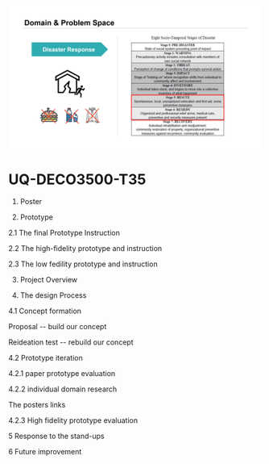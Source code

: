 ![Pitch1](https://github.com/Noarrrr/UQ-DECO3500-T35/blob/pic_research/pitch1.jpg?raw=true)

# UQ-DECO3500-T35
1. Poster

2. Prototype

2.1 The final Prototype
Instruction

2.2 The high-fidelity prototype and instruction

2.3 The low fedility prototype and instruction

3. Project Overview

4. The design Process

4.1 Concept formation

Proposal -- build our concept

Reideation test -- rebuild our concept

4.2 Prototype iteration

4.2.1 paper prototype evaluation

4.2.2 individual domain research

The posters links

4.2.3 High fidelity prototype evaluation

5 Response to the stand-ups

6 Future improvement
